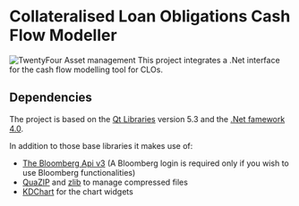 # Collateralised Loan Obligations Cash Flow Modeller
![TwentyFour Asset management](http://www.twentyfouram.com/sites/all/themes/twentyfourasset/images/logo.jpg)
This project integrates a .Net interface for the cash flow modelling tool for CLOs.

## Dependencies
The project is based on the [Qt Libraries](http://qt-project.org/) version 5.3 and the [.Net famework 4.0](http://www.microsoft.com/en-us/download/details.aspx?id=8279).

In addition to those base libraries it makes use of:

- [The Bloomberg Api v3](http://www.openbloomberg.com/open-api/) (A Bloomberg login is required only if you wish to use Bloomberg functionalities)
- [QuaZIP](http://quazip.sourceforge.net/) and [zlib](http://www.zlib.net/) to manage compressed files
- [KDChart](http://www.kdab.com/kdab-products/kd-chart/) for the chart widgets
